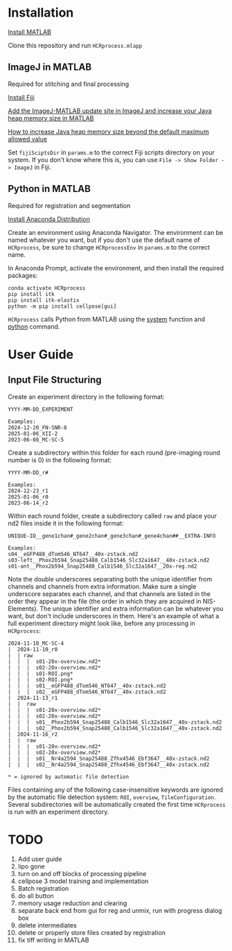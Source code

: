 # Installation

[Install MATLAB](https://www.mathworks.com/help/install/ug/install-products-with-internet-connection.html)

Clone this repository and run `HCRprocess.mlapp`

## ImageJ in MATLAB
Required for stitching and final processing

[Install Fiji](https://imagej.net/software/fiji/downloads)

[Add the ImageJ-MATLAB update site in ImageJ and increase your Java heap memory size in MATLAB](https://imagej.net/scripting/matlab)

[How to increase Java heap memory size beyond the default maximum allowed value](https://www.mathworks.com/matlabcentral/answers/92813-how-do-i-increase-the-heap-space-for-the-java-vm-in-matlab#answer_183274)

Set `fijiSciptsDir` in `params.m` to the correct Fiji scripts directory on your system. If you don't know where this is, you can use `File -> Show Folder -> ImageJ` in Fiji. 

## Python in MATLAB
Required for registration and segmentation

[Install Anaconda Distribution](https://docs.anaconda.com/anaconda/install/)

Create an environment using Anaconda Navigator. The environment can be named whatever you want, but if you don't use the default name of `HCRprocess`, be sure to change `HCRprocessEnv` in `params.m` to the correct name. 

In Anaconda Prompt, activate the environment, and then install the required packages:

```
conda activate HCRprocess
pip install itk
pip install itk-elastix
python -m pip install cellpose[gui]
```

`HCRprocess` calls Python from MATLAB using the [system](https://www.mathworks.com/help/matlab/ref/system.html) function and [python](https://docs.python.org/3/using/cmdline.html) command. 

# User Guide

## Input File Structuring
Create an experiment directory in the following format:
```
YYYY-MM-DD_EXPERIMENT

Examples:
2024-12-20_FN-SNR-8
2025-01-06_XII-2
2023-06-08_MC-SC-5
```
Create a subdirectory within this folder for each round (pre-imaging round number is 0) in the following format:
```
YYYY-MM-DD_r#

Examples:
2024-12-23_r1
2025-01-06_r0
2023-06-14_r2
```
Within each round folder, create a subdirectory called `raw` and place your nd2 files inside it in the following format:
```
UNIQUE-ID__gene1chan#_gene2chan#_gene3chan#_gene4chan##__EXTRA-INFO

Examples:
s04__eGFP488_dTom546_NT647__40x-zstack.nd2
s03-left__Phox2b594_Snap25488_Calb1546_Slc32a1647__40x-zstack.nd2
s01-ant__Phox2b594_Snap25488_Calb1546_Slc32a1647__20x-reg.nd2
```
Note the double underscores separating both the unique identifier from channels and channels from extra information. Make sure a single underscore separates each channel, and that channels are listed in the order they appear in the file (the order in which they are acquired in NIS-Elements). The unique identifier and extra information can be whatever you want, but don't include underscores in them. Here's an example of what a full experiment directory might look like, before any processing in `HCRprocess`:
```
2024-11-10_MC-SC-4
|  2024-11-10_r0
|  | raw
|  |  |  s01-20x-overview.nd2*
|  |  |  s02-20x-overview.nd2*
|  |  |  s01-ROI.png*
|  |  |  s02-ROI.png*
|  |  |  s01__eGFP488_dTom546_NT647__40x-zstack.nd2
|  |  |  s02__eGFP488_dTom546_NT647__40x-zstack.nd2
|  2024-11-13_r1
|  |  raw
|  |  |  s01-20x-overview.nd2*
|  |  |  s02-20x-overview.nd2*
|  |  |  s01__Phox2b594_Snap25488_Calb1546_Slc32a1647__40x-zstack.nd2
|  |  |  s02__Phox2b594_Snap25488_Calb1546_Slc32a1647__40x-zstack.nd2
|  2024-11-16_r2
|  |  raw
|  |  |  s01-20x-overview.nd2*
|  |  |  s02-20x-overview.nd2*
|  |  |  s01__Nr4a2594_Snap25488_Zfhx4546_Ebf3647__40x-zstack.nd2
|  |  |  s02__Nr4a2594_Snap25488_Zfhx4546_Ebf3647__40x-zstack.nd2

* = ignored by automatic file detection
```
Files containing any of the following case-insensitive keywords are ignored by the automatic file detection system: `ROI`, `overview`, `TileConfiguration`. Several subdirectories will be automatically created the first time `HCRprocess` is run with an experiment directory.   

# TODO

1) Add user guide
2) lipo gone
3) turn on and off blocks of processing pipeline
4) cellpose 3 model training and implementation
5) Batch registration
6) do all button
8) memory usage reduction and clearing
9) separate back end from gui for reg and unmix, run with progress dialog box
10) delete intermediates
11) delete or properly store files created by registration
12) fix tiff writing in MATLAB
